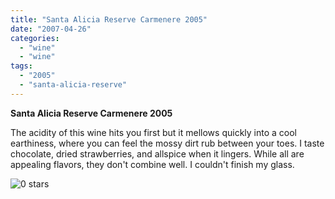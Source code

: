 ```yaml
---
title: "Santa Alicia Reserve Carmenere 2005"
date: "2007-04-26"
categories: 
  - "wine"
  - "wine"
tags: 
  - "2005"
  - "santa-alicia-reserve"
---
```


**Santa Alicia Reserve Carmenere 2005**

The acidity of this wine hits you first but it mellows quickly into a cool earthiness, where you can feel the mossy dirt rub between your toes. I taste chocolate, dried strawberries, and allspice when it lingers. While all are appealing flavors, they don't combine well. I couldn't finish my glass.

![0 stars](http://www.rebeccagomezfarrell.com/wp-content/uploads/2009/04/rating_mushroom1.gif "rating_mushroom1")
